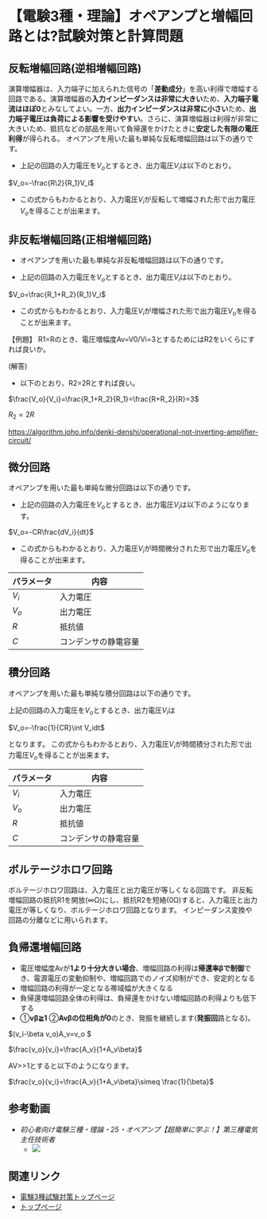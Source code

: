 # 【電験3種・理論】オペアンプと増幅回路とは?試験対策と計算問題

## 反転増幅回路(逆相増幅回路)

演算増幅器は、入力端子に加えられた信号の「**差動成分**」を高い利得で増幅する回路である。演算増幅器の**入力インピーダンスは非常に大きい**ため、**入力端子電流はほぼ0**とみなしてよい。一方、**出力インピーダンスは非常に小さい**ため、**出力端子電圧は負荷による影響を受けやすい**。さらに、演算増幅器は利得が非常に大きいため、抵抗などの部品を用いて負帰還をかけたときに**安定した有限の電圧利得**が得られる。
オペアンプを用いた最も単純な反転増幅回路は以下の通りです。


- 上記の回路の入力電圧を$V_o$とするとき、出力電圧$V_i$は以下のとおり。

$V_o=-\frac{R\2}{R_1}V_i$

- この式からもわかるとおり、入力電圧$V_i$が反転して増幅された形で出力電圧$V_o$を得ることが出来ます。



## 非反転増幅回路(正相増幅回路)

- オペアンプを用いた最も単純な非反転増幅回路は以下の通りです。


- 上記の回路の入力電圧を$V_o$とするとき、出力電圧$V_i$は以下のとおり。

$V_o=\frac{R_1+R_2}{R_1}V_i$

- この式からもわかるとおり、入力電圧$V_i$が増幅された形で出力電圧$V_o$を得ることが出来ます。

【例題】
R1=Rのとき、電圧増幅度Av=V0/Vi=3とするためにはR2をいくらにすれば良いか。

(解答)

- 以下のとおり、R2=2Rとすれば良い。

$\frac{V_o}{V_i}=\frac{R_1+R_2}{R_1}=\frac{R+R_2}{R}=3$

$R_2 = 2R$

https://algorithm.joho.info/denki-denshi/operational-not-inverting-amplifier-circuit/

## 微分回路

オペアンプを用いた最も単純な微分回路は以下の通りです。


- 上記の回路の入力電圧を$V_o$とするとき、出力電圧$V_i$は以下のようになります。

$V_o=-CR\frac{dV_i}{dt}$


- この式からもわかるとおり、入力電圧$V_i$が時間微分された形で出力電圧$V_o$を得ることが出来ます。

パラメータ|内容
--|--
$V_i$|入力電圧
$V_o$|出力電圧
$R$|抵抗値
$C$|コンデンサの静電容量


## 積分回路

オペアンプを用いた最も単純な積分回路は以下の通りです。


上記の回路の入力電圧を$V_o$とするとき、出力電圧$V_i$は

$V_o=-\frac{1}{CR}\int V_idt$

となります。
この式からもわかるとおり、入力電圧$V_i$が時間積分された形で出力電圧$V_o$を得ることが出来ます。

パラメータ|内容
--|--
$V_i$|入力電圧
$V_o$|出力電圧
$R$|抵抗値
$C$|コンデンサの静電容量

## ボルテージホロワ回路

ボルテージホロワ回路は、入力電圧と出力電圧が等しくなる回路です。
非反転増幅回路の抵抗R1を開放(∞Ω)にし、抵抗R2を短絡(0Ω)すると、入力電圧と出力電圧が等しくなり、ボルテージホロワ回路となります。
インピーダンス変換や回路の分離などに用いられます。

## 負帰還増幅回路


- 電圧増幅度Avが**1より十分大きい場合**、増幅回路の利得は**帰還率βで制御**でき、電源電圧の変動抑制や、増幅回路でのノイズ抑制ができ、安定的となる
- 増幅回路の利得が一定となる帯域幅が大きくなる
- 負帰還増幅回路全体の利得は、負帰還をかけない増幅回路の利得よりも低下する
- ①**vβ≧1** ②**Avβの位相角が0**のとき、発振を継続します(**発振回**路となる)。

$(v_i-\beta v_o)A_v=v_o $

$\frac{v_o}{v_i}=\frac{A_v}{1+A_v\beta}$

AV>>1とすると以下のようになります。

$\frac{v_o}{v_i}=\frac{A_v}{1+A_v\beta}\simeq \frac{1}{\beta}$

## 参考動画

- *初心者向け電験三種・理論・25・オペアンプ【超簡単に学ぶ！】第三種電気主任技術者*
    - [![](https://img.youtube.com/vi/apoCgtaR7fA/0.jpg)](https://www.youtube.com/watch?v=apoCgtaR7fA)

## 関連リンク

- [電験3種試験対策トップページ](../index.md)
- [トップページ](../../../index.md)
